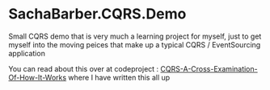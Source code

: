# SachaBarber.CQRS.Demo
Small CQRS demo that is very much a learning project for myself, just to get myself into the moving peices that make up a typical CQRS / EventSourcing application

You can read about this over at codeproject : <a href="http://www.codeproject.com/Articles/991648/CQRS-A-Cross-Examination-Of-How-It-Works">CQRS-A-Cross-Examination-Of-How-It-Works</a> where I have written this all up
